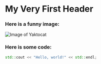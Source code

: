 # My Very First Header

### Here is a funny image:

![Image of Yaktocat](https://octodex.github.com/images/yaktocat.png)

### Here is some code:
```C++
std::cout << "Hello, world!" << std::endl;
```
